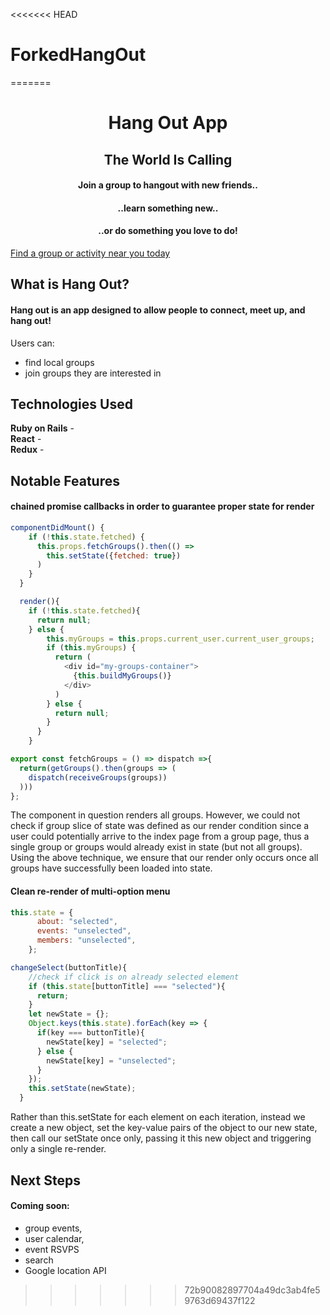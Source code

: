 <<<<<<< HEAD
# ForkedHangOut
=======
<h1 align="center">Hang Out App</h1>


<h2 align="center">The World Is Calling</h3>
<h4 align="center">Join a group to hangout with new friends..</h4>
<h4 align="center">..learn something new..</h4>
<h4 align="center">..or do something you love to do!</h4>

[Find a group or activity near you today](https://hangout-group-app.herokuapp.com/)

## What is Hang Out?
#### Hang out is an app designed to allow people to connect, meet up, and hang out!  
Users can:
* find local groups
* join groups they are interested in

## Technologies Used
**Ruby on Rails** -  
**React** -  
**Redux** -  



## Notable Features
#### chained promise callbacks in order to guarantee proper state for render
```javascript
componentDidMount() {    
    if (!this.state.fetched) {
      this.props.fetchGroups().then(() =>
        this.setState({fetched: true})
      )
    }
  }

  render(){          
    if (!this.state.fetched){ 
      return null;
    } else {
        this.myGroups = this.props.current_user.current_user_groups;
        if (this.myGroups) {
          return (
            <div id="my-groups-container">
              {this.buildMyGroups()}
            </div>
          )
        } else {
          return null;
        }
      }
    }
```
```javascript
export const fetchGroups = () => dispatch =>{  
  return(getGroups().then(groups => (
    dispatch(receiveGroups(groups))
  )))
};
```
The component in question renders all groups. However, we could not check if group slice of state was defined as our render condition since a user could potentially arrive to the index page from a group page, thus a single group or groups would already exist in state (but not all groups).
Using the above technique, we ensure that our render only occurs once all groups have successfully been loaded into state.
#### Clean re-render of multi-option menu
```javascript
this.state = {
      about: "selected",
      events: "unselected",
      members: "unselected",
    };

changeSelect(buttonTitle){
    //check if click is on already selected element
    if (this.state[buttonTitle] === "selected"){
      return;
    }
    let newState = {};
    Object.keys(this.state).forEach(key => {      
      if(key === buttonTitle){
        newState[key] = "selected";
      } else {
        newState[key] = "unselected";
      }
    });    
    this.setState(newState);    
  }
```
Rather than this.setState for each element on each iteration, instead we create a new object, set the key-value pairs of the object to our new state, then call our setState once only, passing it this new object and triggering only a single re-render.


## Next Steps
#### Coming soon:
* group events, 
* user calendar, 
* event RSVPS
* search
* Google location API

>>>>>>> 72b90082897704a49dc3ab4fe59763d69437f122
